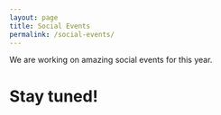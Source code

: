 ```yaml
---
layout: page
title: Social Events
permalink: /social-events/
---
```


We are working on amazing social events for this year.

# Stay tuned!